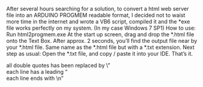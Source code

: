 After several hours searching for a solution, to convert a html web server file into an ARDUINO PROGMEM readable format,
I decided not to waist more time in the internet and wrote a VB6 script, compiled it and the *exe file works perfectly on my system. (In my case Windows 7 SP1)
How to use:
Run html2progmem.exe
At the start up screen, drag and drop the *.html file onto the Text Box.
After approx. 2 seconds, you’ll find the output file near by your *.html file.
Same name as the *.html file but with a *.txt extension.
Next step as usual:
Open the *.txt file, and copy / paste it into your IDE.
That’s it.

all double quotes has been replaced by \”                                       
each line has a leading “                                                       
each line ends with \n”                                                         
